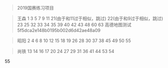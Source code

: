 > 2019国赛练习项目

>王森
1  3  5  7  9  11  21(由于和11过于相似，跳过)  22(由于和9过于相似，跳过)  23  25  32
33  34  35  39  40  42  43  48  60  63
高德地图测试          5f5dca2e148b0195b002d6d42ae48a09

>昭阳
2  4  6  8  10  12  15  18   19  26  28  30
37  38  45  49  50  55

>尚铁
13  14  16  17  20  24  27  29  31
36  41  44  53  54

55